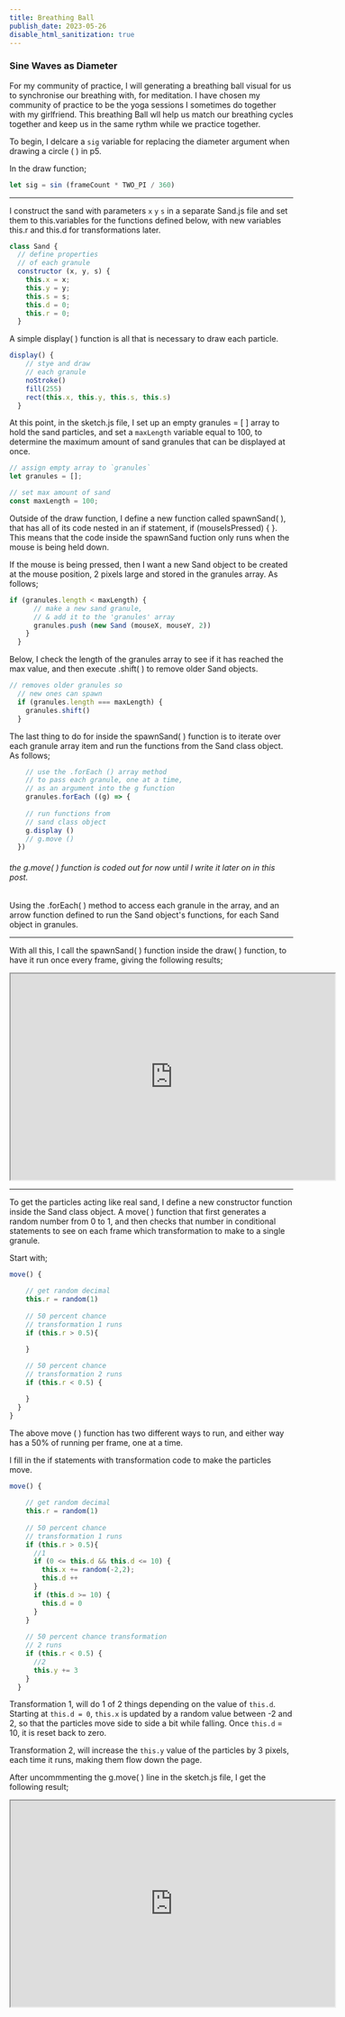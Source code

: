 ```yaml
---
title: Breathing Ball
publish_date: 2023-05-26
disable_html_sanitization: true
---
```

### Sine Waves as Diameter ###

For my community of practice, I will generating a breathing ball visual for us to synchronise our breathing with, for meditation. I have chosen my community of practice to be the yoga sessions I sometimes do together with my girlfriend. This breathing Ball wll help us match our breathing cycles together and keep us in the same rythm while we practice together. 

To begin, I delcare a `sig` variable for replacing the diameter argument when drawing a circle ( ) in p5. 

In the draw function;
```javascript
let sig = sin (frameCount * TWO_PI / 360)
```

---

I construct the sand with parameters `x` `y` `s` in a separate Sand.js file and set them to this.variables for the functions defined below, with new variables this.r and this.d for transformations later.

```Javascript
class Sand {
  // define properties
  // of each granule
  constructor (x, y, s) {
    this.x = x;
    this.y = y;
    this.s = s;
    this.d = 0;
    this.r = 0;
  }
```

A simple display( ) function is all that is necessary to draw each particle.

```Javascript
display() {
    // stye and draw
    // each granule
    noStroke()
    fill(255)
    rect(this.x, this.y, this.s, this.s)
  }
```
At this point, in the sketch.js file, I set up an empty granules = [ ] array to hold the sand particles, and set a `maxLength` variable equal to 100, to determine the maximum amount of sand granules that can be displayed at once. 

```Javascript
// assign empty array to `granules`
let granules = [];

// set max amount of sand
const maxLength = 100;
```

Outside of the draw function, I define a new function called spawnSand( ), that has all of its code nested in an if statement, if (mouseIsPressed) { }. This means that the code inside the spawnSand fuction only runs when the mouse is being held down. 

If the mouse is being pressed, then I want a new Sand object to be created at the mouse position, 2 pixels large and stored in the granules array. As follows;

```Javascript
if (granules.length < maxLength) {
      // make a new sand granule,
      // & add it to the 'granules' array
      granules.push (new Sand (mouseX, mouseY, 2))
    }
  }
```
Below, I check the length of the granules array to see if it has reached the max value, and then execute .shift( ) to remove older Sand objects. 

```Javascript
// removes older granules so
  // new ones can spawn
  if (granules.length === maxLength) {
    granules.shift()
  }
```

The last thing to do for inside the spawnSand( ) function is to iterate over each granule array item and run the functions from the Sand class object. As follows;

```Javascript
    // use the .forEach () array method
    // to pass each granule, one at a time,
    // as an argument into the g function
    granules.forEach ((g) => {
      
    // run functions from
    // sand class object
    g.display ()
    // g.move ()
  })
```

###### the g.move( ) function is coded out for now until I write it later on in this post. ######

Using the .forEach( ) method to access each granule in the array, and an arrow function defined to run the Sand object's functions, for each Sand object in granules.

---

With all this, I call the spawnSand( ) function inside the draw( ) function, to have it run once every frame, giving the following results;

<iframe width = 576 height = 366 src="https://editor.p5js.org/Petridistom/full/6QonEB9Ya"></iframe>

---

To get the particles acting like real sand, I define a new constructor function inside the Sand class object.  A move( ) function that first generates a random number from 0 to 1, and then checks that number in conditional statements to see on each frame which transformation to make to a single granule. 

Start with;

```Javascript
move() {
    
    // get random decimal
    this.r = random(1)
    
    // 50 percent chance 
    // transformation 1 runs
    if (this.r > 0.5){

    }
    
    // 50 percent chance 
    // transformation 2 runs
    if (this.r < 0.5) {

    }
  }
}
```

The above move ( ) function has two different ways to run, and either way has a 50% of running per frame, one at a time. 

I fill in the if statements with transformation code to make the particles move. 

```Javascript
move() {
    
    // get random decimal
    this.r = random(1)
    
    // 50 percent chance 
    // transformation 1 runs
    if (this.r > 0.5){
      //1 
      if (0 <= this.d && this.d <= 10) {
        this.x += random(-2,2);
        this.d ++
      }
      if (this.d >= 10) {
        this.d = 0
      }
    }
    
    // 50 percent chance transformation
    // 2 runs
    if (this.r < 0.5) {
      //2
      this.y += 3
    }
  }
```

Transformation 1, will do 1 of 2 things depending on the value of `this.d`. Starting at `this.d = 0`, `this.x` is updated by a random value between -2 and 2, so that the particles move side to side a bit while falling.  Once `this.d` = 10, it is reset back to zero.

Transformation 2, will increase the `this.y` value of the particles by 3 pixels, each time it runs, making them flow down the page.

After uncommmenting the g.move( ) line in the sketch.js file, I get the following result;

<iframe width = 576 height = 366 src="https://editor.p5js.org/Petridistom/full/Jtxe5Oy0A"></iframe>